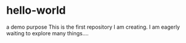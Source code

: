 # hello-world
a demo purpose
This is the first repository I am creating. I am eagerly waiting to explore many things....
